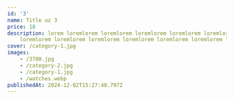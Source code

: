 ```yaml
---
id: '3'
name: Title uz 3
price: 18
description: lorem loremlorem loremlorem loremlorem loremlorem loremlorem
    loremlorem loremlorem loremlorem loremlorem loremlorem loremlorem lorem
cover: /category-1.jpg
images:
    - /3700.jpg
    - /category-2.jpg
    - /category-1.jpg
    - /watches.webp
publishedAt: 2024-12-02T15:27:40.797Z
---
```

